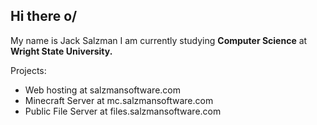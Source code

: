 ## Hi there o/
My name is Jack Salzman
I am currently studying **Computer Science** at **Wright State University.**

Projects:
- Web hosting at salzmansoftware.com
- Minecraft Server at mc.salzmansoftware.com
- Public File Server at files.salzmansoftware.com
<!--
**Salzman-Software/Salzman-Software** is a ✨ _special_ ✨ repository because its `README.md` (this file) appears on your GitHub profile.

Here are some ideas to get you started:

- 🔭 I’m currently working on ...
- 🌱 I’m currently learning ...
- 👯 I’m looking to collaborate on ...
- 🤔 I’m looking for help with ...
- 💬 Ask me about ...
- 📫 How to reach me: ...
- 😄 Pronouns: ...
- ⚡ Fun fact: ...
-->

